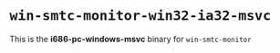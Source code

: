 # `win-smtc-monitor-win32-ia32-msvc`

This is the **i686-pc-windows-msvc** binary for `win-smtc-monitor`

